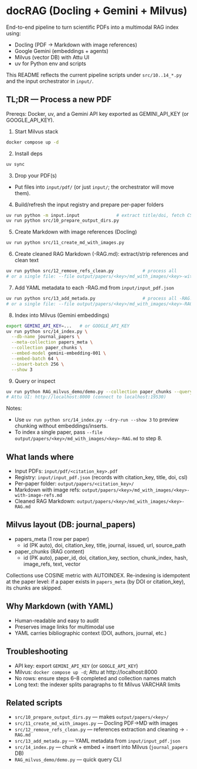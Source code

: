 # docRAG (Docling + Gemini + Milvus)

End-to-end pipeline to turn scientific PDFs into a multimodal RAG index using:
- Docling (PDF → Markdown with image references)
- Google Gemini (embeddings + agents)
- Milvus (vector DB) with Attu UI
- uv for Python env and scripts

This README reflects the current pipeline scripts under `src/10..14_*.py` and the input orchestrator in `input/`.

## TL;DR — Process a new PDF
Prereqs: Docker, uv, and a Gemini API key exported as GEMINI_API_KEY (or GOOGLE_API_KEY).

1) Start Milvus stack
```bash
docker compose up -d
```

2) Install deps
```bash
uv sync
```

3) Drop your PDF(s)
- Put files into `input/pdf/` (or just `input/`; the orchestrator will move them).

4) Build/refresh the input registry and prepare per-paper folders
```bash
uv run python -m input.input              # extract title/doi, fetch CSL, create citation_key, rename PDFs, update input/input_pdf.json
uv run python src/10_prepare_output_dirs.py
```

5) Create Markdown with image references (Docling)
```bash
uv run python src/11_create_md_with_images.py
```

6) Create cleaned RAG Markdown (-RAG.md): extract/strip references and clean text
```bash
uv run python src/12_remove_refs_clean.py           # process all
# or a single file: --file output/papers/<key>/md_with_images/<key>-with-image-refs.md
```

7) Add YAML metadata to each -RAG.md from `input/input_pdf.json`
```bash
uv run python src/13_add_metada.py                  # process all -RAG.md
# or a single file: --file output/papers/<key>/md_with_images/<key>-RAG.md
```

8) Index into Milvus (Gemini embeddings)
```bash
export GEMINI_API_KEY=...   # or GOOGLE_API_KEY
uv run python src/14_index.py \
  --db-name journal_papers \
  --meta-collection papers_meta \
  --collection paper_chunks \
  --embed-model gemini-embedding-001 \
  --embed-batch 64 \
  --insert-batch 256 \
  --show 3
```

9) Query or inspect
```bash
uv run python RAG_milvus_demo/demo.py --collection paper_chunks --query-only --query "What was the primary outcome?" --show 3
# Attu UI: http://localhost:8000 (connect to localhost:19530)
```

Notes:
- Use `uv run python src/14_index.py --dry-run --show 3` to preview chunking without embeddings/inserts.
- To index a single paper, pass `--file output/papers/<key>/md_with_images/<key>-RAG.md` to step 8.

## What lands where
- Input PDFs: `input/pdf/<citation_key>.pdf`
- Registry: `input/input_pdf.json` (records with citation_key, title, doi, csl)
- Per-paper folder: `output/papers/<citation_key>/`
- Markdown with image refs: `output/papers/<key>/md_with_images/<key>-with-image-refs.md`
- Cleaned RAG Markdown: `output/papers/<key>/md_with_images/<key>-RAG.md`

## Milvus layout (DB: journal_papers)
- papers_meta (1 row per paper)
  - id (PK auto), doi, citation_key, title, journal, issued, url, source_path
- paper_chunks (RAG content)
  - id (PK auto), paper_id, doi, citation_key, section, chunk_index, hash, image_refs, text, vector

Collections use COSINE metric with AUTOINDEX. Re-indexing is idempotent at the paper level: if a paper exists in `papers_meta` (by DOI or citation_key), its chunks are skipped.

## Why Markdown (with YAML)
- Human-readable and easy to audit
- Preserves image links for multimodal use
- YAML carries bibliographic context (DOI, authors, journal, etc.)

## Troubleshooting
- API key: export `GEMINI_API_KEY` (or `GOOGLE_API_KEY`)
- Milvus: `docker compose up -d`; Attu at http://localhost:8000
- No rows: ensure steps 6–8 completed and collection names match
- Long text: the indexer splits paragraphs to fit Milvus VARCHAR limits

## Related scripts
- `src/10_prepare_output_dirs.py` — makes `output/papers/<key>/`
- `src/11_create_md_with_images.py` — Docling PDF→MD with images
- `src/12_remove_refs_clean.py` — references extraction and cleaning → `-RAG.md`
- `src/13_add_metada.py` — YAML metadata from `input/input_pdf.json`
- `src/14_index.py` — chunk + embed + insert into Milvus (`journal_papers` DB)
- `RAG_milvus_demo/demo.py` — quick query CLI
